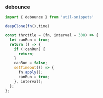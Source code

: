 ### debounce

<template>
    <b>Use</b>
</template>

```ts
import { debounce } from 'util-snippets'

deepClone(fn(),time)
```

<template>
    <b>Code</b>
</template>

```ts
const throttle = (fn, interval = 300) => {
  let canRun = true;
  return () => {
    if (!canRun) {
      return;
    }
    canRun = false;
    setTimeout(() => {
      fn.apply();
      canRun = true;
    }, interval);
  };
};

```


<style>
    b {
        color: #3eaf7c;
    }
</style>

